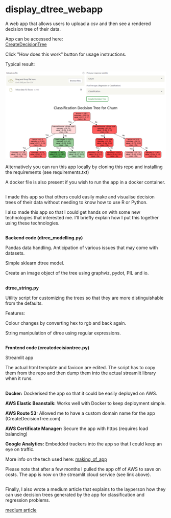 # display_dtree_webapp
A web app that allows users to upload a csv and then see a rendered decision tree of their data.

App can be accessed here:\
[CreateDecisionTree](https://joseph-foley-display-dtree-webapp-createdecisiontree-bac-6w6lye.streamlitapp.com/ "Title")

Click "How does this work" button for usage instructions.

Typical result:

![](Images/class_tree.png?raw=true)

Alternatively you can run this app locally by cloning this repo and installing the requirements (see requirements.txt)

A docker file is also present if you wish to run the app in a docker container.
##

I made this app so that others could easily make and visualise decision trees of their data without needing to know how to use R or Python.

I also made this app so that I could get hands on with some new technologies that interested me.
I'll briefly explain how I put this together using these technologies.

##

**Backend code (dtree_modelling.py)**

Pandas data handling. Anticipation of various issues that may come with datasets.

Simple sklearn dtree model.

Create an image object of the tree using graphviz, pydot, PIL and io.

##

**dtree_string.py**

Utility script for customizing the trees so that they are more distinguishable from the defaults.

Features:

Colour changes by converting hex to rgb and back again.

String manipulation of dtree using regular expressions.

##

**Frontend code (createdecisiontree.py)**

Streamlit app

The actual html template and favicon are edited. The script has to copy them from the repo and then dump them into the actual streamlit library when it runs.

##

**Docker:** Dockerised the app so that it could be easily deployed on AWS.

**AWS Elastic Beanstalk:** Works well with Docker to keep deployment simple.

**AWS Route 53:** Allowed me to have a custom domain name for the app (CreateDecisionTree.com)

**AWS Certificate Manager:** Secure the app with https (requires load balancing)

**Google Analytics:** Embedded trackers into the app so that I could keep an eye on traffic.

More info on the tech used here: [making_of_app](https://github.com/Joseph-Foley/display_dtree_webapp/blob/main/Docs/Making_of_app.md "Title")

Please note that after a few months I pulled the app off of AWS to save on costs. The app is now on the streamlit cloud service (see link above).
##

Finally, I also wrote a medium article that explains to the layperson how they can use decision trees generated by the app for classification and regression problems.

[medium article](https://medium.com/mlearning-ai/a-neat-web-app-to-map-out-your-data-with-a-decision-tree-b9f77c5600c7 "Title")